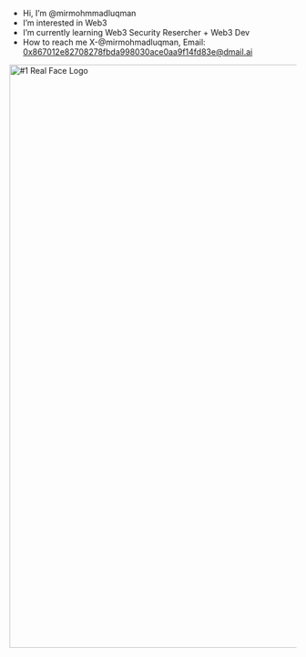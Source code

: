 -  Hi, I’m @mirmohmmadluqman
-  I’m interested in Web3
-  I’m currently learning Web3 Security Resercher + Web3 Dev
-  How to reach me X-@mirmohmadluqman, Email: 0x867012e82708278fbda998030ace0aa9f14fd83e@dmail.ai

<img width="1024" height="1024" alt="#1 Real Face Logo" src="https://github.com/user-attachments/assets/f39c7f6b-48aa-4f9c-999e-5a10daf3fa81" />

